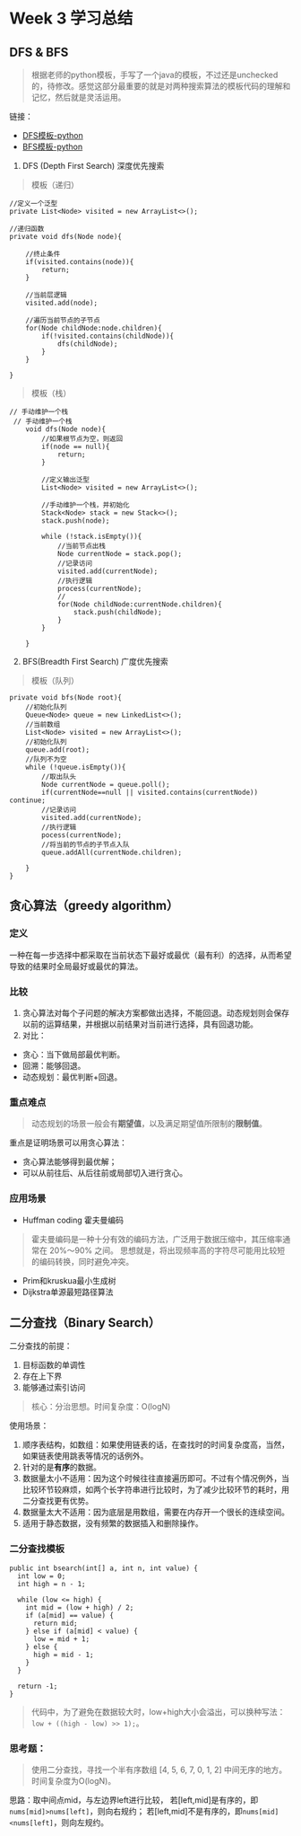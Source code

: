# Week 3 学习总结
## DFS & BFS
> 根据老师的python模板，手写了一个java的模板，不过还是unchecked的，待修改。感觉这部分最重要的就是对两种搜索算法的模板代码的理解和记忆，然后就是灵活运用。

链接：
* [DFS模板-python](https://shimo.im/docs/ddgwCccJQKxkrcTq/read)
* [BFS模板-python](https://shimo.im/docs/P8TqKHGKt3ytkYYd/read)

1. DFS (Depth First Search) 深度优先搜索

> 模板（递归）
```
//定义一个泛型
private List<Node> visited = new ArrayList<>();

//递归函数
private void dfs(Node node){

    //终止条件
    if(visited.contains(node)){
        return;
    }

    //当前层逻辑
    visited.add(node);

    //遍历当前节点的子节点
    for(Node childNode:node.children){
        if(!visited.contains(childNode)){
            dfs(childNode);
        }
    }

}
```
> 模板（栈）
```
// 手动维护一个栈
 // 手动维护一个栈
    void dfs(Node node){
        //如果根节点为空，则返回
        if(node == null){
            return;
        }

        //定义输出泛型
        List<Node> visited = new ArrayList<>();

        //手动维护一个栈，并初始化
        Stack<Node> stack = new Stack<>();
        stack.push(node);

        while (!stack.isEmpty()){
            //当前节点出栈
            Node currentNode = stack.pop();
            //记录访问
            visited.add(currentNode);
            //执行逻辑
            process(currentNode);
            //
            for(Node childNode:currentNode.children){
                stack.push(childNode);
            }
        }

    }
```
2. BFS(Breadth First Search) 广度优先搜索
> 模板（队列）
```
private void bfs(Node root){
    //初始化队列
    Queue<Node> queue = new LinkedList<>();
    //当前数组
    List<Node> visited = new ArrayList<>();
    //初始化队列
    queue.add(root);
    //队列不为空
    while (!queue.isEmpty()){
        //取出队头
        Node currentNode = queue.poll();
        if(currentNode==null || visited.contains(currentNode)) continue;
        //记录访问
        visited.add(currentNode);
        //执行逻辑
        pocess(currentNode);
        //将当前的节点的子节点入队
        queue.addAll(currentNode.children);
        
    }
}
```
## 贪心算法（greedy algorithm）
### 定义
一种在每一步选择中都采取在当前状态下最好或最优（最有利）的选择，从而希望导致的结果时全局最好或最优的算法。
### 比较
1. 贪心算法对每个子问题的解决方案都做出选择，不能回退。动态规划则会保存以前的运算结果，并根据以前结果对当前进行选择，具有回退功能。
2. 对比：
* 贪心：当下做局部最优判断。
* 回溯：能够回退。
* 动态规划：最优判断+回退。
### 重点难点
> 动态规划的场景一般会有**期望值**，以及满足期望值所限制的**限制值**。

重点是证明场景可以用贪心算法：
* 贪心算法能够得到最优解；
* 可以从前往后、从后往前或局部切入进行贪心。
### 应用场景
* Huffman coding 霍夫曼编码
> 霍夫曼编码是一种十分有效的编码方法，广泛用于数据压缩中，其压缩率通常在 20%～90% 之间。
思想就是，将出现频率高的字符尽可能用比较短的编码转换，同时避免冲突。
* Prim和kruskua最小生成树
* Dijkstra单源最短路径算法
## 二分查找（Binary Search）
二分查找的前提：
1. 目标函数的单调性
2. 存在上下界
3. 能够通过索引访问
> 核心：分治思想。时间复杂度：O(logN)

使用场景：
1. 顺序表结构，如数组：如果使用链表的话，在查找时的时间复杂度高，当然，如果链表使用跳表等情况的话例外。
2. 针对的是**有序**的数据。
3. 数据量太小不适用：因为这个时候往往直接遍历即可。不过有个情况例外，当比较环节较麻烦，如两个长字符串进行比较时，为了减少比较环节的耗时，用二分查找更有优势。
4. 数据量太大不适用：因为底层是用数组，需要在内存开一个很长的连续空间。
5. 适用于静态数据，没有频繁的数据插入和删除操作。

### 二分查找模板
```
public int bsearch(int[] a, int n, int value) {
  int low = 0;
  int high = n - 1;

  while (low <= high) {
    int mid = (low + high) / 2;
    if (a[mid] == value) {
      return mid;
    } else if (a[mid] < value) {
      low = mid + 1;
    } else {
      high = mid - 1;
    }
  }

  return -1;
}
```
> 代码中，为了避免在数据较大时，low+high大小会溢出，可以换种写法：`low + ((high - low) >> 1);`。

### 思考题：
> 使用二分查找，寻找一个半有序数组 [4, 5, 6, 7, 0, 1, 2] 中间无序的地方。时间复杂度为O(logN)。

思路：取中间点mid，与左边界left进行比较，
若[left,mid]是有序的，即`nums[mid]>nums[left]`，则向右规约；
若[left,mid]不是有序的，即`nums[mid]<nums[left]`，则向左规约。








  

